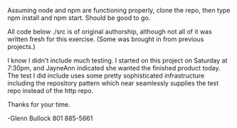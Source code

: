 Assuming node and npm are functioning properly, clone the repo, then type npm install and npm start.  Should
be good to go.

All code below ./src is of original authorship, although not all of it was written fresh for this exercise. (Some
was brought in from previous projects.)

I know I didn't include much testing.  I started on this project on Saturday at 7:30pm, and JayneAnn indicated she
wanted the finished product today.  The test I did include uses some pretty sophisticated infrastructure including the
repository pattern which near seamlessly supplies the test repo instead of the http repo.

Thanks for your time.

-Glenn Bullock
801 885-5661
